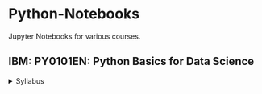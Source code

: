 # Python-Notebooks

Jupyter Notebooks for various courses.

## IBM: PY0101EN: Python Basics for Data Science
<details>
  <summary>Syllabus</summary>
  
## Module 1 - Python Basics
Your first program
Types
Expressions and Variables
String Operations

## Module 2 - Python Data Structures
Lists and Tuples
Sets
Dictionaries

## Module 3 - Python Programming Fundamentals
Conditions and Branching
Loops
Functions
Objects and Classes

## Module 4 - Working with Data in Python
Reading files with open
Writing files with open
Loading data with Pandas
Working with and Saving data with Pandas

## Module 5 - Working with Numpy Arrays
Numpy 1d Arrays
Numpy 2d Arrays
</details>
